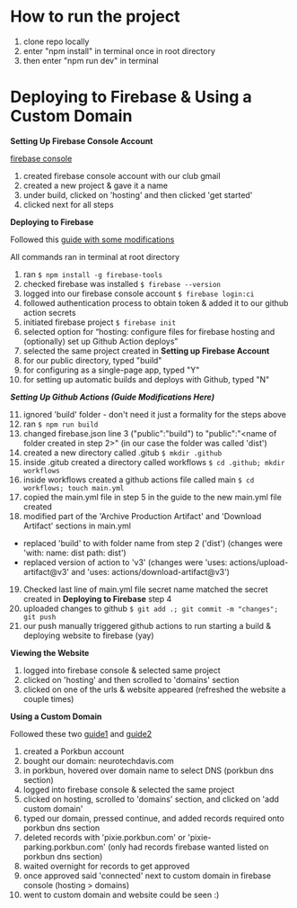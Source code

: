# How to run the project
1. clone repo locally
2. enter "npm install" in terminal once in root directory
3. then enter "npm run dev" in terminal 

# Deploying to Firebase & Using a Custom Domain
**Setting Up Firebase Console Account**

[firebase console](https://www.google.com/url?sa=t&source=web&rct=j&opi=89978449&url=https://console.firebase.google.com/&ved=2ahUKEwj4kYjW4OuIAxX0DzQIHZ6vE14QFnoECAkQAQ&usg=AOvVaw2FZlXJ-vssrAqr1uc6tr-x)
1. created firebase console account with our club gmail
2. created a new project & gave it a name
3. under build, clicked on 'hosting' and then clicked 'get started'
5. clicked next for all steps

**Deploying to Firebase**

Followed this [guide with some modifications](https://anish-gyawali.medium.com/deploying-a-react-app-with-github-actions-and-firebase-hosting-a-beginners-guide-2f1b9f477ac3)

All commands ran in terminal at root directory
1. ran ```$ npm install -g firebase-tools```
2. checked firebase was installed ```$ firebase --version```
3. logged into our firebase console account ```$ firebase login:ci```
4. followed authentication process to obtain token & added it to our github action secrets
5. initiated firebase project ```$ firebase init```
6. selected option for “hosting: configure files for firebase hosting and (optionally) set up Github Action deploys”
7. selected the same project created in **Setting up Firebase Account**
8. for our public directory, typed "build"
9. for configuring as a single-page app, typed "Y"
10. for setting up automatic builds and deploys with Github, typed "N"

***Setting Up Github Actions (Guide Modifications Here)***

11. ignored 'build' folder - don't need it just a formality for the steps above
12. ran ```$ npm run build```
13. changed firebase.json line 3 ("public":"build") to "public":"<name of folder created in step 2>"
   (in our case the folder was called 'dist')
14. created a new directory called .gitub ```$ mkdir .github```
15. inside .gitub created a directory called workflows ```$ cd .github; mkdir workflows```
16. inside workflows created a github actions file called main ```$ cd workflows; touch main.yml```
17. copied the main.yml file in step 5 in the guide to the new main.yml file created
18. modified part of the 'Archive Production Artifact' and 'Download Artifact' sections in main.yml
 - replaced 'build' to with folder name from step 2 ('dist')
  (changes were 'with: name: dist path: dist')
 - replaced version of action to 'v3'
  (changes were 'uses: actions/upload-artifact@v3' and 'uses: actions/download-artifact@v3')
19. Checked last line of main.yml file secret name matched the secret created in **Deploying to Firebase** step 4
20. uploaded changes to github ```$ git add .; git commit -m "changes"; git push```
21. our push manually triggered github actions to run starting a build & deploying website to firebase (yay)

**Viewing the Website**
1. logged into firebase console & selected same project
2. clicked on 'hosting' and then scrolled to 'domains' section
3. clicked on one of the urls & website appeared (refreshed the website a couple times)

**Using a Custom Domain**

Followed these two [guide1](https://blog.stackademic.com/connect-domain-firebase-hosting-0c05a0af808b) and [guide2](https://kb.porkbun.com/article/68-how-to-edit-dns-records)

1. created a Porkbun account
2. bought our domain: neurotechdavis.com
3. in porkbun, hovered over domain name to select DNS (porkbun dns section)
4. logged into firebase console & selected the same project
5. clicked on hosting, scrolled to 'domains' section, and clicked on 'add custom domain'
6. typed our domain, pressed continue, and added records required onto porkbun dns section
7. deleted records with 'pixie.porkbun.com' or 'pixie-parking.porkbun.com' (only had records firebase wanted listed on porkbun dns section)
8. waited overnight for records to get approved
9. once approved said 'connected' next to custom domain in firebase console (hosting > domains)
10. went to custom domain and website could be seen :)
